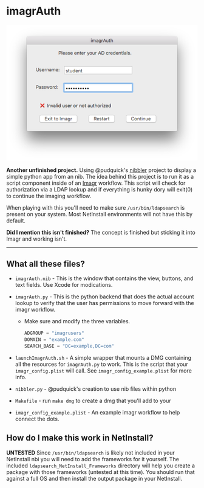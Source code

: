 # imagrAuth

![example](/resources/example.png)

**Another unfinished project.** Using @pudquick's [nibbler](https://gist.github.com/pudquick/f27efd1ddcbf57be0d14031a5e692015) project to display a simple python app from an nib. The idea behind this project is to run it as a script component inside of an [Imagr](https://github.com/grahamgilbert/imagr) workflow. This script will check for authorization via a LDAP lookup and if everything is hunky dory will exit(0) to continue the imaging workflow.

When playing with this you'll need to make sure `/usr/bin/ldapsearch` is present on your system. Most NetInstall environments will not have this by default.

**Did I mention this isn't finished?** The concept is finished but sticking it into Imagr and working isn't.


---

## What all these files?

* `imagrAuth.nib` - This is the window that contains the view, buttons, and text fields. Use Xcode for modications.
* `imagrAuth.py` - This is the python backend that does the actual account lookup to verify that the user has permissions to move forward with the imagr workflow.
    * Make sure and modify the three variables.
    
        ```python
        ADGROUP = "imagrusers"
        DOMAIN = "example.com"
        SEARCH_BASE = "DC=example,DC=com"
        ```

* `launchImagrAuth.sh` - A simple wrapper that mounts a DMG containing all the resources for `imagrAuth.py` to work. This is the script that your `imagr_config.plist` will call. See `imagr_config_example.plist` for more info.
* `nibbler.py` - @pudquick's creation to use nib files within python
* `Makefile` - run `make dmg` to create a dmg that you'll add to your 
* `imagr_config_example.plist` - An example imagr workflow to help connect the dots.

## How do I make this work in NetInstall?

**UNTESTED** Since `/usr/bin/ldapsearch` is likely not included in your NetInstall nbi you will need to add the frameworks for it yourself. The included `ldapsearch_NetInstall_Frameworks` directory will help you create a package with those frameworks (untested at this time). You should run that against a full OS and then install the output package in your NetInstall.